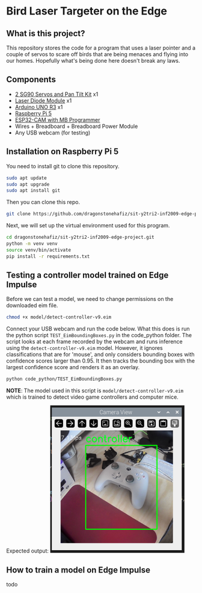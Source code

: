 # Bird Laser Targeter on the Edge

## What is this project?

This repository stores the code for a program that uses a laser pointer and a couple of servos to scare off birds that are being menaces and flying into our homes. Hopefully what's being done here doesn't break any laws.

## Components

- [2 SG90 Servos and Pan Tilt Kit](https://sg.cytron.io/p-pan-tilt-servo-kit-for-camera-unassembled) x1
- [Laser Diode Module](https://shopee.sg/kuriosity.sg/8657033875) x1
- [Arduino UNO R3](https://shopee.sg/kuriosity.sg/27759981980) x1
- [Raspberry Pi 5](https://sg.cytron.io/p-raspberry-pi-5)
- [ESP32-CAM with MB Programmer](https://shopee.sg/kuriosity.sg/8557052439)
- Wires + Breadboard + Breadboard Power Module
- Any USB webcam (for testing)

## Installation on Raspberry Pi 5

You need to install git to clone this repository.

```bash
sudo apt update
sudo apt upgrade
sudo apt install git
```

Then you can clone this repo.

```bash
git clone https://github.com/dragonstonehafiz/sit-y2tri2-inf2009-edge-project.git
```

Next, we will set up the virtual environment used for this program.

```bash
cd dragonstonehafiz/sit-y2tri2-inf2009-edge-project.git
python -m venv venv
source venv/bin/activate
pip install -r requirements.txt
```

## Testing a controller model trained on Edge Impulse

Before we can test a model, we need to change permissions on the downloaded eim file.

```bash
chmod +x model/detect-controller-v9.eim
```

Connect your USB webcam and run the code below. What this does is run the python script `TEST_EimBoundingBoxes.py` in the code_python folder. The script looks at each frame recorded by the webcam and runs inference using the `detect-controller-v9.eim` model. However, it ignores classifications that are for 'mouse', and only considers bounding boxes with confidence scores larger than 0.95. It then tracks the bounding box with the largest confidence score and renders it as an overlay.

```bash
python code_python/TEST_EimBoundingBoxes.py
```

**NOTE**: The model used in this script is `model/detect-controller-v9.eim` which is trained to detect video game controllers and computer mice.

Expected output:
![Screenshot of expected output](img/TEST_EimBoundingBoxes.png)

## How to train a model on Edge Impulse

todo